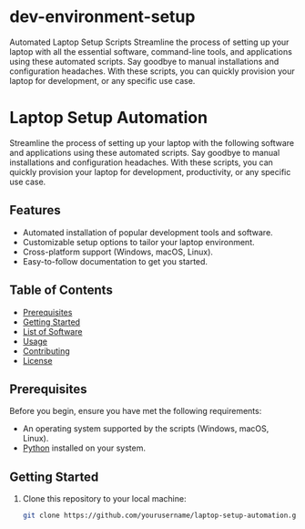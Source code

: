 # dev-environment-setup
Automated Laptop Setup Scripts Streamline the process of setting up your laptop with all the essential software, command-line tools, and applications using these automated scripts. Say goodbye to manual installations and configuration headaches. With these scripts, you can quickly provision your laptop for development, or any specific use case.

# Laptop Setup Automation

Streamline the process of setting up your laptop with the following software and applications using these automated scripts. Say goodbye to manual installations and configuration headaches. With these scripts, you can quickly provision your laptop for development, productivity, or any specific use case.

## Features

- Automated installation of popular development tools and software.
- Customizable setup options to tailor your laptop environment.
- Cross-platform support (Windows, macOS, Linux).
- Easy-to-follow documentation to get you started.

## Table of Contents

- [Prerequisites](#prerequisites)
- [Getting Started](#getting-started)
- [List of Software](#list-of-software)
- [Usage](#usage)
- [Contributing](#contributing)
- [License](#license)

## Prerequisites

Before you begin, ensure you have met the following requirements:
- An operating system supported by the scripts (Windows, macOS, Linux).
- [Python](https://www.python.org/downloads/) installed on your system.

## Getting Started

1. Clone this repository to your local machine:

   ```bash
   git clone https://github.com/yourusername/laptop-setup-automation.git
